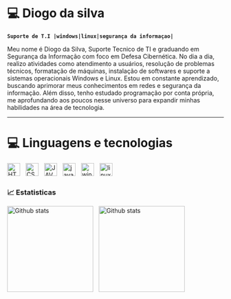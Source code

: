 # 💻 Diogo da silva

**`Suporte de T.I |windows|linux|segurança da informaçao|`**

Meu nome é Diogo da Silva, Suporte Tecnico de TI e graduando em Segurança da Informação com foco em Defesa Cibernética. No dia a dia, realizo atividades como atendimento a usuários, resolução de problemas técnicos, formatação de máquinas, instalação de softwares e suporte a sistemas operacionais Windows e Linux. Estou em constante aprendizado, buscando aprimorar meus conhecimentos em redes e segurança da informação. Além disso, tenho estudado programação por conta própria, me aprofundando aos poucos nesse universo para expandir minhas habilidades na área de tecnologia.



---

# 💻 Linguagens e tecnologias


<img 
    align="left"
    alt="HTML"
    title="HTML"
    width="30px"
    style="padding-right: 10px;"
    src="https://cdn.jsdelivr.net/gh/devicons/devicon@latest/icons/html5/html5-original.svg" 
/>


<img 
    align="left"
    alt="CSS"
    title="CSS"
    width="30px"
    style="padding-right: 10px;"
    src="https://cdn.jsdelivr.net/gh/devicons/devicon@latest/icons/css3/css3-original.svg" 
/>


<img
    align="left"
    alt="JAVA"
    title="JAVA"
    width="30px"
    style="padding-right: 10px;"
    src="https://cdn.jsdelivr.net/gh/devicons/devicon@latest/icons/java/java-original.svg"
/>


<img
    align="left"
    alt="javascript"
    title="javascript"
    width="30px"
    style="padding-right: 10px;"
    src="https://cdn.jsdelivr.net/gh/devicons/devicon@latest/icons/javascript/javascript-original.svg" 
/>

    
<img 
    align="left"
    alt="windows"
    title="windows"
    width="30px"
    style="padding-right: 10px;"
    src="https://cdn.jsdelivr.net/gh/devicons/devicon@latest/icons/windows11/windows11-original.svg" 
/>


<img
    align="left"
    alt="linux"
    title="linux"
    width="30px"
    style="padding-right: 10px;"
    src="https://cdn.jsdelivr.net/gh/devicons/devicon@latest/icons/linux/linux-original.svg" 
/>
          
          
<br/>
<br/>

### 📈 Estatisticas
<p>
    <img
        align="left"
        alt="Github stats"
        height="200"
        style="padding-right: 10px;"
        src="https://github-readme-stats.vercel.app/api?username=diogoosilvaa&show_icons=true&=theme=tokyonight&includ_all_commits=true&locale=pt-br" 
    />
    <img
        align="left"
        alt="Github stats"
        height="200"
        style="padding-right: 10px;"
        src="https://github-readme-stats.vercel.app/api/top-langs/?username=diogoosilvaa&theme=tokyonight&layout=compact&custom_title=Tecnologias" 
    />  
</p>
